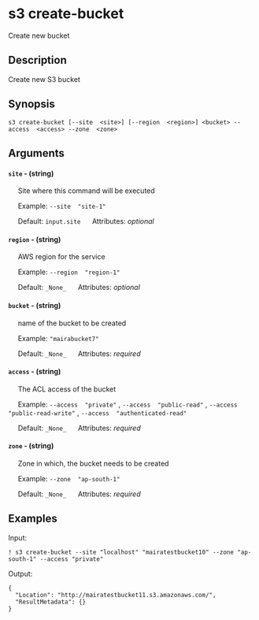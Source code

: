 # s3 create-bucket

Create new bucket

## Description

Create new S3 bucket

## Synopsis

`s3 create-bucket [--site  <site>] [--region  <region>] <bucket> --access  <access> --zone  <zone>`

## Arguments


#### `site` - (string)

&nbsp;&nbsp;&nbsp;&nbsp; Site where this command will be executed  

&nbsp;&nbsp;&nbsp;&nbsp; Example:  `--site  "site-1"`

&nbsp;&nbsp;&nbsp;&nbsp; Default: `input.site`
&nbsp;&nbsp;&nbsp;&nbsp; Attributes: _optional_  


#### `region` - (string)

&nbsp;&nbsp;&nbsp;&nbsp; AWS region for the service  

&nbsp;&nbsp;&nbsp;&nbsp; Example:  `--region  "region-1"`

&nbsp;&nbsp;&nbsp;&nbsp; Default: `_None_`
&nbsp;&nbsp;&nbsp;&nbsp; Attributes: _optional_  


#### `bucket` - (string)

&nbsp;&nbsp;&nbsp;&nbsp; name of the bucket to be created  

&nbsp;&nbsp;&nbsp;&nbsp; Example:  `"mairabucket7"`

&nbsp;&nbsp;&nbsp;&nbsp; Default: `_None_`
&nbsp;&nbsp;&nbsp;&nbsp; Attributes: _required_  


#### `access` - (string)

&nbsp;&nbsp;&nbsp;&nbsp; The ACL access of the bucket  

&nbsp;&nbsp;&nbsp;&nbsp; Example:  `--access  "private"`
 ,  `--access  "public-read"`
 ,  `--access  "public-read-write"`
 ,  `--access  "authenticated-read"`

&nbsp;&nbsp;&nbsp;&nbsp; Default: `_None_`
&nbsp;&nbsp;&nbsp;&nbsp; Attributes: _required_  


#### `zone` - (string)

&nbsp;&nbsp;&nbsp;&nbsp; Zone in which, the bucket needs to be created  

&nbsp;&nbsp;&nbsp;&nbsp; Example:  `--zone  "ap-south-1"`

&nbsp;&nbsp;&nbsp;&nbsp; Default: `_None_`
&nbsp;&nbsp;&nbsp;&nbsp; Attributes: _required_  



## Examples

Input: 
```
! s3 create-bucket --site "localhost" "mairatestbucket10" --zone "ap-south-1" --access "private"
```
Output: 
```
{
  "Location": "http://mairatestbucket11.s3.amazonaws.com/",
  "ResultMetadata": {}
}
```

